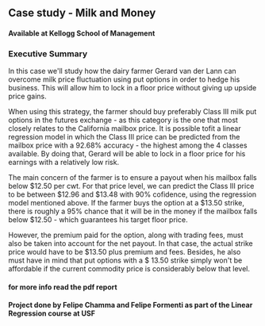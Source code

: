 ## Case study - Milk and Money
#### Available at Kellogg School of Management

### Executive Summary
In this case we'll study how the dairy farmer Gerard van der Lann can overcome milk price 
fluctuation using put options in order to hedge his business. This will allow him to lock in
a floor price without giving up upside price gains.

When using this strategy, the farmer should buy preferably Class III milk put options in
the futures exchange - as this category is the one that most closely relates to the California
mailbox price. It is possible tofit a linear regression model in which the Class III price
can be predicted from the mailbox price with a 92.68% accuracy - the highest among the 4
classes available. By doing that, Gerard will be able to lock in a floor price for his earnings
with a relatively low risk.

The main concern of the farmer is to ensure a payout when his mailbox falls below $12.50 per
cwt. For that price level, we can predict the Class III price to be between $12.96 and $13.48
with 90% cofidence, using the regression model mentioned above. If the farmer buys the
option at a $13.50 strike, there is roughly a 95% chance that it will be in the money if the
mailbox falls below $12.50 - which guarantees his target floor price.

However, the premium paid for the option, along with trading fees, must also be taken
into account for the net payout. In that case, the actual strike price would have to be $13.50
plus premium and fees. Besides, he also must have in mind that put options with a $ 13.50
strike simply won't be affordable if the current commodity price is considerably below that
level.

#### for more info read the pdf report

#### Project done by Felipe Chamma and Felipe Formenti as part of the Linear Regression course at USF